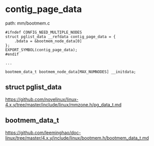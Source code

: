 contig_page_data
========================================

path: mm/bootmem.c
```
#ifndef CONFIG_NEED_MULTIPLE_NODES
struct pglist_data __refdata contig_page_data = {
    .bdata = &bootmem_node_data[0]
};
EXPORT_SYMBOL(contig_page_data);
#endif

...

bootmem_data_t bootmem_node_data[MAX_NUMNODES] __initdata;
```

struct pglist_data
----------------------------------------

https://github.com/novelinux/linux-4.x.y/tree/master/include/linux/mmzone.h/pg_data_t.md

bootmem_data_t
----------------------------------------

https://github.com/leeminghao/doc-linux/tree/master/4.x.y/include/linux/bootmem.h/bootmem_data_t.md
